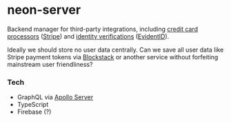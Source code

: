# neon-server

Backend manager for third-party integrations, including [credit card processors](https://github.com/ArcadeCity/neon/blob/master/docs/architecture/0007-integrate-credit-card-payments.md) ([Stripe](https://github.com/ArcadeCity/neon/blob/master/docs/architecture/0008-integrate-stripe.md)) and [identity verifications](https://github.com/ArcadeCity/neon/blob/master/docs/architecture/0010-integrate-identity-verifications.md) ([EvidentID](https://github.com/ArcadeCity/neon/blob/master/docs/architecture/0011-integrate-evidentid.md)).

Ideally we should store no user data centrally. Can we save all user data like Stripe payment tokens via [Blockstack](https://github.com/ArcadeCity/neon/blob/master/docs/architecture/0012-integrate-blockstack.md) or another service without forfeiting mainstream user friendliness?

### Tech

* GraphQL via [Apollo Server](https://www.apollographql.com/docs/apollo-server/)
* TypeScript
* Firebase (?)